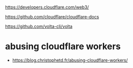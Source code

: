 
https://developers.cloudflare.com/web3/

https://github.com/cloudflare/cloudflare-docs

https://github.com/volta-cli/volta


# abusing cloudflare workers
- https://blog.christophetd.fr/abusing-cloudflare-workers/

